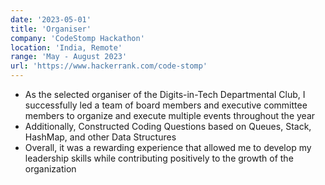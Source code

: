 ```yaml
---
date: '2023-05-01'
title: 'Organiser'
company: 'CodeStomp Hackathon'
location: 'India, Remote'
range: 'May - August 2023'
url: 'https://www.hackerrank.com/code-stomp'
---
```


- As the selected organiser of the Digits-in-Tech Departmental Club, I successfully led a team of board members and executive committee members to organize and execute multiple events throughout the year
- Additionally, Constructed Coding Questions based on Queues, Stack, HashMap, and other Data Structures
- Overall, it was a rewarding experience that allowed me to develop my leadership skills while contributing positively to the growth of the organization
